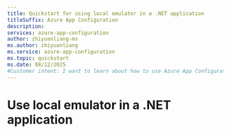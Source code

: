 ```yaml
---
title: Quickstart for using local emulator in a .NET application
titleSuffix: Azure App Configuration
description: 
services: azure-app-configuration
author: zhiyuanliang-ms
ms.author: zhiyuanliang
ms.service: azure-app-configuration
ms.topic: quickstart
ms.date: 08/12/2025
#Customer intent: I want to learn about how to use Azure App Configuration emulator in a .NET application.
---
```


# Use local emulator in a .NET application